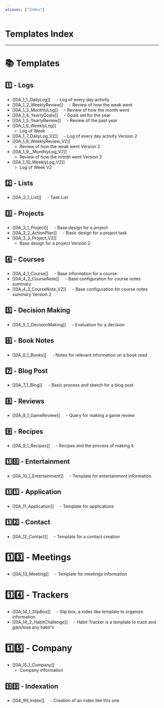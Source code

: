 ```yaml
---
aliases: ["Index"]
---
```

# Templates Index
---
# 📚 Templates

## 1️⃣ - Logs
- [[0A_1_1_DailyLog]]
    - Log of every day activity
- [[0A_1_2_WeeklyReview]]
    - Review of how the weak went
- [[0A_1_3_MonthlyLog]]
    - Review of how the month went
- [[0A_1_4_YearlyGoals]]
    - Goals set for the year
- [[0A_1_5_YearlyReview]]
    - Review of the past year
- [[0A_1_6_WeeklyLog]]
	- Log of Week 
- [[0A_1_7_DailyLog_V2]]
    - Log of every day activity Version 2
- [[0A_1_8_WeeklyReview_V2]]
	- Review of how the weak went Version 2
- [[0A_1_9__MonthlyLog_V2]]
	-  Review of how the month went Version 2
- [[0A_1_10_WeeklyLog_V2]]
	- Log of Week V2
## 2️⃣ - Lists
- [[0A_2_1_List]]
    - Task List
## 3️⃣ - Projects
- [[0A_3_1_Project]]
    - Base design for a project
- [[0A_3_2_ActionPlan]]
    - Basic design for a project task
- [[0A_3_3_Project_V2]]
	- Base design for a project Version 2
## 4️⃣ - Courses
- [[0A_4_1_Course]]
    - Base information for a course
- [[0A_4_2_CourseNote]]
    - Base configuration for course notes summary
- [[0A_4_3_CourseNote_V2]]
    - Base configuration for course notes summary Version 2
## 5️⃣ - Decision Making
- [[0A_5_1_DecisionMaking]]
    - Evaluation for a decision
## 6️⃣ - Book Notes
- [[0A_6_1_Books]]
    - Notes for relevant information on a book read
## 7️⃣ - Blog Post
- [[0A_7_1_Blog]]
    - Basic process and sketch for a blog post
## 8️⃣ - Reviews
- [[0A_8_1_GameReview]]
    - Query for making a game review
## 9️⃣ - Recipes
- [[0A_9_1_Recipes]]
    - Recipes and the process of making it
## 1️⃣0️⃣ - Entertainment
- [[0A_10_1_Entertainment]]
    - Template for entertainment information
## 1️⃣1️⃣ - Application
- [[0A_11_Application]]
    - Template for applications
## 1️⃣2️⃣ - Contact
- [[0A_12_Contact]]
    - Template for a contact creation
# 1️⃣3️⃣ - Meetings
- [[0A_13_Meeting]]
    - Template for meetings information
# 1️⃣4️⃣ - Trackers
- [[0A_14_1_SlipBox]]
    - Slip box, a index like template to organize information
- [[0A_14_2_HabitChallenge]]
    - Habit Tracker is a template to track and gain/lose any habit's
# 1️⃣5️⃣ - Company 
- [[0A_15_1_Company]]
	- Company information
## 9️⃣9️⃣ - Indexation
- [[0A_99_Index]]
    - Creation of an index like this one